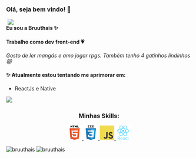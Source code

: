 
<h3>Olá, seja bem vindo! 💖</h3> 
<img align="right" width="500px" display="block" src="https://acegif.com/wp-content/uploads/cat-typing-2.gif"/>
<h4>Eu sou a Bruuthais ✨</h4>
<h4>Trabalho como dev front-end 💗</h4>
<em>Gosto de ler mangás e amo jogar rpgs. Também tenho 4 gatinhos lindinhos 😻</em>
 <h4>✨ Atualmente estou tentando me aprimorar em:</h4>
 <ul>
  <li>ReactJs e Native</li>
  
  </ul>
  
 
  
  [<img src="https://img.shields.io/badge/linkedin-%230077B5.svg?&style=for-the-badge&logo=linkedin&logoColor=white" />](https://www.linkedin.com/in/brunathaisrita/)



<h3 align="center">Minhas Skills:</h3>
<p align="center">   <a href="https://www.w3.org/html/" target="_blank"> <img src="https://raw.githubusercontent.com/devicons/devicon/master/icons/html5/html5-original-wordmark.svg" alt="html5" width="40" height="40"/> </a><a href="https://www.w3schools.com/css/" target="_blank"> <img src="https://raw.githubusercontent.com/devicons/devicon/master/icons/css3/css3-original-wordmark.svg" alt="css3" width="40" height="40"/> </a> <a href="https://developer.mozilla.org/en-US/docs/Web/JavaScript" target="_blank"> <img src="https://raw.githubusercontent.com/devicons/devicon/master/icons/javascript/javascript-original.svg" alt="javascript" width="40" height="40"/> </a></a> <a href="https://reactjs.org/" target="_blank"> <img src="https://raw.githubusercontent.com/devicons/devicon/master/icons/react/react-original-wordmark.svg" alt="react" width="40" height="40"/> </a> </p>



<p><img align="left" src="https://github-readme-stats.vercel.app/api/top-langs?username=bruuthais&show_icons=true&locale=en&layout=compact"alt="bruuthais" /></p>
<p>&nbsp;<img width="417.7px" src="https://github-readme-stats.vercel.app/api?username=bruuthais&show_icons=true&locale=en" alt="bruuthais" /></p>

